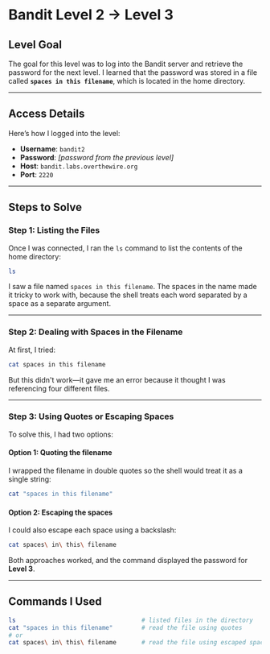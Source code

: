 # Bandit Level 2 → Level 3

## Level Goal

The goal for this level was to log into the Bandit server and retrieve the password for the next level. I learned that the password was stored in a file called **`spaces in this filename`**, which is located in the home directory.

---

## Access Details

Here’s how I logged into the level:

- **Username**: `bandit2`  
- **Password**: *[password from the previous level]*  
- **Host**: `bandit.labs.overthewire.org`  
- **Port**: `2220`

---

## Steps to Solve

### Step 1: Listing the Files

Once I was connected, I ran the `ls` command to list the contents of the home directory:

```bash
ls
```

I saw a file named `spaces in this filename`. The spaces in the name made it tricky to work with, because the shell treats each word separated by a space as a separate argument.

---

### Step 2: Dealing with Spaces in the Filename

At first, I tried:

```bash
cat spaces in this filename
```

But this didn't work—it gave me an error because it thought I was referencing four different files.

---

### Step 3: Using Quotes or Escaping Spaces

To solve this, I had two options:

#### Option 1: Quoting the filename
I wrapped the filename in double quotes so the shell would treat it as a single string:

```bash
cat "spaces in this filename"
```

#### Option 2: Escaping the spaces
I could also escape each space using a backslash:

```bash
cat spaces\ in\ this\ filename
```

Both approaches worked, and the command displayed the password for **Level 3**.

---

## Commands I Used

```bash
ls                                   # listed files in the directory
cat "spaces in this filename"        # read the file using quotes
# or
cat spaces\ in\ this\ filename       # read the file using escaped spaces
```
